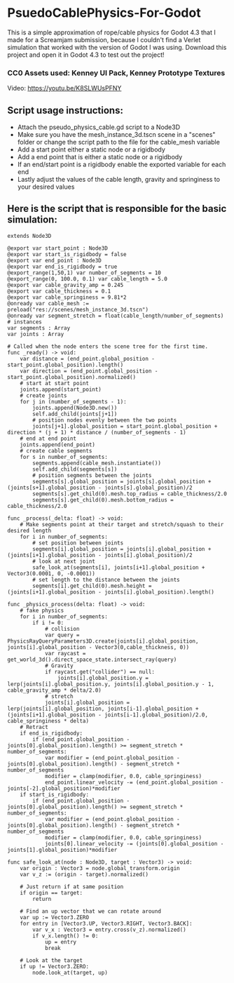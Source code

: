 # PsuedoCablePhysics-For-Godot
This is a simple approximation of rope/cable physics for Godot 4.3 that I made for a Screamjam submission, because I couldn't find a Verlet simulation that worked with the version of Godot I was using.
Download this project and open it in Godot 4.3 to test out the project!
### CC0 Assets used: Kenney UI Pack, Kenney Prototype Textures
Video: https://youtu.be/K8SLWUsPFNY
## Script usage instructions:
- Attach the pseudo_physics_cable.gd script to a Node3D
- Make sure you have the mesh_instance_3d.tscn scene in a "scenes" folder or change the script path to the file for the cable_mesh variable
- Add a start point either a static node or a rigidbody
- Add a end point that is either a static node or a rigidbody
- If an end/start point is a rigidbody enable the exported variable for each end
- Lastly adjust the values of the cable length, gravity and springiness to your desired values
## Here is the script that is responsible for the basic simulation:
```GDscript
extends Node3D

@export var start_point : Node3D
@export var start_is_rigidbody = false
@export var end_point : Node3D
@export var end_is_rigidbody = true
@export_range(1,50,1) var number_of_segments = 10
@export_range(0, 100.0, 0.1) var cable_length = 5.0
@export var cable_gravity_amp = 0.245
@export var cable_thickness = 0.1
@export var cable_springiness = 9.81*2
@onready var cable_mesh := preload("res://scenes/mesh_instance_3d.tscn")
@onready var segment_stretch = float(cable_length/number_of_segments)
# instances
var segments : Array
var joints : Array

# Called when the node enters the scene tree for the first time.
func _ready() -> void:
	var distance = (end_point.global_position - start_point.global_position).length()
	var direction = (end_point.global_position - start_point.global_position).normalized()
	# start at start point
	joints.append(start_point)
	# create joints
	for j in (number_of_segments - 1):
		joints.append(Node3D.new())
		self.add_child(joints[j+1])
		# position nodes evenly between the two points
		joints[j+1].global_position = start_point.global_position + direction * (j + 1) * distance / (number_of_segments - 1)
	# end at end point
	joints.append(end_point)
	# create cable segments
	for s in number_of_segments:
		segments.append(cable_mesh.instantiate())
		self.add_child(segments[s])
		# position segments between the joints
		segments[s].global_position = joints[s].global_position + (joints[s+1].global_position - joints[s].global_position)/2
		segments[s].get_child(0).mesh.top_radius = cable_thickness/2.0
		segments[s].get_child(0).mesh.bottom_radius = cable_thickness/2.0

func _process(_delta: float) -> void:
	# Make segments point at their target and stretch/squash to their desired length
	for i in number_of_segments:
		# set position between joints
		segments[i].global_position = joints[i].global_position + (joints[i+1].global_position - joints[i].global_position)/2
		# look at next joint
		safe_look_at(segments[i], joints[i+1].global_position + Vector3(0.0001, 0, -0.0001))
		# set length to the distance between the joints
		segments[i].get_child(0).mesh.height = (joints[i+1].global_position - joints[i].global_position).length()

func _physics_process(delta: float) -> void:
	# fake physics
	for i in number_of_segments:
		if i != 0:
			# collision
			var query = PhysicsRayQueryParameters3D.create(joints[i].global_position, joints[i].global_position - Vector3(0,cable_thickness, 0))
			var raycast = get_world_3d().direct_space_state.intersect_ray(query)
			# Gravity
			if raycast.get("collider") == null:
				joints[i].global_position.y = lerp(joints[i].global_position.y, joints[i].global_position.y - 1, cable_gravity_amp * delta/2.0)
			# stretch
			joints[i].global_position = lerp(joints[i].global_position, joints[i-1].global_position + (joints[i+1].global_position - joints[i-1].global_position)/2.0, cable_springiness * delta)
	# Retract
	if end_is_rigidbody:
		if (end_point.global_position - joints[0].global_position).length() >= segment_stretch * number_of_segments:
			var modifier = (end_point.global_position - joints[0].global_position).length() - segment_stretch * number_of_segments
			modifier = clamp(modifier, 0.0, cable_springiness)
			end_point.linear_velocity -= (end_point.global_position - joints[-2].global_position)*modifier
	if start_is_rigidbody:
		if (end_point.global_position - joints[0].global_position).length() >= segment_stretch * number_of_segments:
			var modifier = (end_point.global_position - joints[0].global_position).length() - segment_stretch * number_of_segments
			modifier = clamp(modifier, 0.0, cable_springiness)
			joints[0].linear_velocity -= (joints[0].global_position - joints[1].global_position)*modifier

func safe_look_at(node : Node3D, target : Vector3) -> void:
	var origin : Vector3 = node.global_transform.origin
	var v_z := (origin - target).normalized()

	# Just return if at same position
	if origin == target:
		return

	# Find an up vector that we can rotate around
	var up := Vector3.ZERO
	for entry in [Vector3.UP, Vector3.RIGHT, Vector3.BACK]:
		var v_x : Vector3 = entry.cross(v_z).normalized()
		if v_x.length() != 0:
			up = entry
			break

	# Look at the target
	if up != Vector3.ZERO:
		node.look_at(target, up)

```
